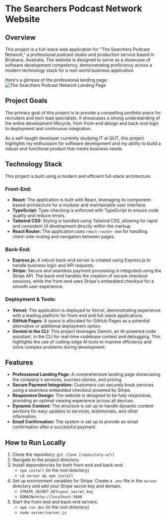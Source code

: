# The Searchers Podcast Network Website

## Overview

This project is a full-stack web application for "The Searchers Podcast Network," a professional podcast studio and production service based in Brisbane, Australia. The website is designed to serve as a showcase of software development competency, demonstrating proficiency across a modern technology stack for a real-world business application.

Here's a glimpse of the professional landing page:
![The Searchers Podcast Network Landing Page]([https://raw.githubusercontent.com/atemmalaat/Podcast-Agency-Landing-Page/main/src/assets/landing-page2.png](https://raw.githubusercontent.com/atemmalaat/Podcast-Agency-Landing-Page/5066c02927d0b3c96ee005002ab59bdcfa8b3f9f/src/assets/landing-page2.png?token=GHSAT0AAAAAADJPAT3FY6LTKAGWN2HSSES62F6GZ3A))

## Project Goals

The primary goal of this project is to provide a compelling portfolio piece for recruiters and tech lead specialists. It showcases a strong understanding of the entire development lifecycle, from front-end design and back-end logic to deployment and continuous integration.

As a self-taught developer currently studying IT at QUT, this project highlights my enthusiasm for software development and my ability to build a robust and functional product that meets business needs.

## Technology Stack

This project is built using a modern and efficient full-stack architecture.

### Front-End:

  * **React:** The application is built with React, leveraging its component-based architecture for a modular and maintainable user interface.
  * **TypeScript:** Type-checking is enforced with TypeScript to ensure code quality and reduce errors.
  * **Tailwind CSS:** Styling is handled using Tailwind CSS, allowing for rapid and consistent UI development directly within the markup.
  * **React Router:** The application uses `react-router-dom` for handling client-side routing and navigation between pages.

### Back-End:

  * **Express.js:** A robust back-end server is created using Express.js to handle business logic and API requests.
  * **Stripe:** Secure and seamless payment processing is integrated using the Stripe API. The back-end handles the creation of secure checkout sessions, while the front-end uses Stripe's embedded checkout for a smooth user experience.

### Deployment & Tools:

  * **Vercel:** The application is deployed to Vercel, demonstrating experience with a leading platform for front-end and full-stack applications.
  * **GitHub Pages:** A space is allocated for GitHub Pages as a potential alternative or additional deployment option.
  * **Gemini in the CLI:** This project leverages Gemini, an AI-powered code assistant, in the CLI for real-time codebase context and debugging. This highlights the use of cutting-edge AI tools to improve efficiency and solve complex problems during development.

## Features

  * **Professional Landing Page:** A comprehensive landing page showcasing the company's services, success stories, and pricing.
  * **Secure Payment Integration:** Customers can securely book services using a seamless embedded checkout powered by Stripe.
  * **Responsive Design:** The website is designed to be fully responsive, providing an optimal viewing experience across all devices.
  * **Dynamic Content:** The structure is set up to handle dynamic content sections for easy updates to services, testimonials, and other information.
  * **Email Confirmation:** The system is set up to provide an email confirmation after a successful payment.

## How to Run Locally

1.  Clone the repository: `git clone [repository-url]`
2.  Navigate to the project directory.
3.  Install dependencies for both front-end and back-end.
      * `npm install` (in the root directory)
      * `cd server && npm install`
4.  Set up environment variables for Stripe. Create a `.env` file in the `server` directory and add your Stripe secret key and domain.
      * `STRIPE_SECRET_KEY=your_secret_key`
      * `DOMAIN=http://localhost:3000`
5.  Start the front-end and back-end servers.
      * `npm run dev` (in the root directory)
      * `node server/server.js`

